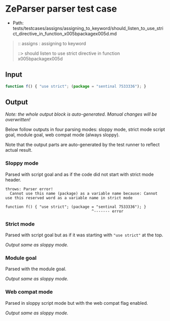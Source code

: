# ZeParser parser test case

- Path: tests/testcases/assigns/assigning_to_keyword/should_listen_to_use_strict_directive_in_function_x005bpackagex005d.md

> :: assigns : assigning to keyword
>
> ::> should listen to use strict directive in function x005bpackagex005d

## Input

`````js
function f() { "use strict"; (package = "sentinal 7533336"); }
`````

## Output

_Note: the whole output block is auto-generated. Manual changes will be overwritten!_

Below follow outputs in four parsing modes: sloppy mode, strict mode script goal, module goal, web compat mode (always sloppy).

Note that the output parts are auto-generated by the test runner to reflect actual result.

### Sloppy mode

Parsed with script goal and as if the code did not start with strict mode header.

`````
throws: Parser error!
  Cannot use this name (package) as a variable name because: Cannot use this reserved word as a variable name in strict mode

function f() { "use strict"; (package = "sentinal 7533336"); }
                                      ^------- error
`````

### Strict mode

Parsed with script goal but as if it was starting with `"use strict"` at the top.

_Output same as sloppy mode._

### Module goal

Parsed with the module goal.

_Output same as sloppy mode._

### Web compat mode

Parsed in sloppy script mode but with the web compat flag enabled.

_Output same as sloppy mode._
